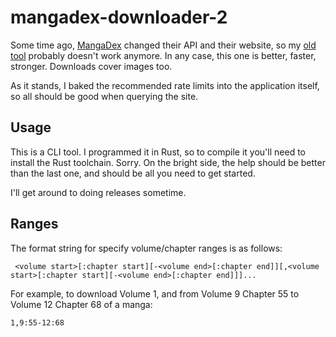 # mangadex-downloader-2

Some time ago, [MangaDex](https://mangadex.org) changed their API and their website, so my [old tool](https://github.com/UnicodingUnicorn/mangadex-downloader) probably doesn't work anymore. In any case, this one is better, faster, stronger. Downloads cover images too.

As it stands, I baked the recommended rate limits into the application itself, so all should be good when querying the site.

## Usage

This is a CLI tool. I programmed it in Rust, so to compile it you'll need to install the Rust toolchain. Sorry. On the bright side, the help should be better than the last one, and should be all you need to get started.

I'll get around to doing releases sometime.

## Ranges

The format string for specify volume/chapter ranges is as follows:

```
 <volume start>[:chapter start][-<volume end>[:chapter end]][,<volume start>[:chapter start][-<volume end>[:chapter end]]]...
```

For example, to download Volume 1, and from Volume 9 Chapter 55 to Volume 12 Chapter 68 of a manga:

```
1,9:55-12:68
```
